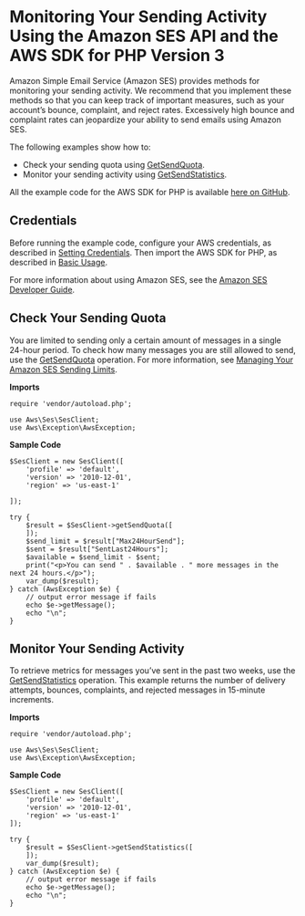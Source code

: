 # Monitoring Your Sending Activity Using the Amazon SES API and the AWS SDK for PHP Version 3<a name="ses-send-email"></a>

Amazon Simple Email Service \(Amazon SES\) provides methods for monitoring your sending activity\. We recommend that you implement these methods so that you can keep track of important measures, such as your account’s bounce, complaint, and reject rates\. Excessively high bounce and complaint rates can jeopardize your ability to send emails using Amazon SES\.

The following examples show how to:
+ Check your sending quota using [GetSendQuota](https://docs.aws.amazon.com/aws-sdk-php/v3/api/api-email-2010-12-01.html#getsendquota)\.
+ Monitor your sending activity using [GetSendStatistics](https://docs.aws.amazon.com/aws-sdk-php/v3/api/api-email-2010-12-01.html#getsendstatistics)\.

All the example code for the AWS SDK for PHP is available [here on GitHub](https://github.com/awsdocs/aws-doc-sdk-examples/tree/master/php/example_code)\.

## Credentials<a name="credentials"></a>

Before running the example code, configure your AWS credentials, as described in [Setting Credentials](guide_credentials.md)\. Then import the AWS SDK for PHP, as described in [Basic Usage](getting-started_basic-usage.md)\.

For more information about using Amazon SES, see the [Amazon SES Developer Guide](https://docs.aws.amazon.com/ses/latest/DeveloperGuide/)\.

## Check Your Sending Quota<a name="check-your-sending-quota"></a>

You are limited to sending only a certain amount of messages in a single 24\-hour period\. To check how many messages you are still allowed to send, use the [GetSendQuota](https://docs.aws.amazon.com/ses/latest/APIReference/API_GetSendQuota.html) operation\. For more information, see [Managing Your Amazon SES Sending Limits](https://docs.aws.amazon.com/ses/latest/DeveloperGuide/manage-sending-limits.html)\.

 **Imports** 

```
require 'vendor/autoload.php';

use Aws\Ses\SesClient; 
use Aws\Exception\AwsException;
```

 **Sample Code** 

```
$SesClient = new SesClient([
    'profile' => 'default',
    'version' => '2010-12-01',
    'region' => 'us-east-1'

]);

try {
    $result = $SesClient->getSendQuota([
    ]);
    $send_limit = $result["Max24HourSend"];
    $sent = $result["SentLast24Hours"];
    $available = $send_limit - $sent;
    print("<p>You can send " . $available . " more messages in the next 24 hours.</p>");
    var_dump($result);
} catch (AwsException $e) {
    // output error message if fails
    echo $e->getMessage();
    echo "\n";
}
```

## Monitor Your Sending Activity<a name="monitor-your-sending-activity"></a>

To retrieve metrics for messages you’ve sent in the past two weeks, use the [GetSendStatistics](https://docs.aws.amazon.com/ses/latest/APIReference/API_GetSendStatistics.html) operation\. This example returns the number of delivery attempts, bounces, complaints, and rejected messages in 15\-minute increments\.

 **Imports** 

```
require 'vendor/autoload.php';

use Aws\Ses\SesClient; 
use Aws\Exception\AwsException;
```

 **Sample Code** 

```
$SesClient = new SesClient([
    'profile' => 'default',
    'version' => '2010-12-01',
    'region' => 'us-east-1'
]);

try {
    $result = $SesClient->getSendStatistics([
    ]);
    var_dump($result);
} catch (AwsException $e) {
    // output error message if fails
    echo $e->getMessage();
    echo "\n";
}
```